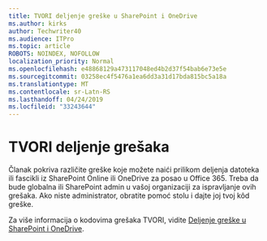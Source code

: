 ```yaml
---
title: TVORI deljenje greške u SharePoint i OneDrive
ms.author: kirks
author: Techwriter40
ms.audience: ITPro
ms.topic: article
ROBOTS: NOINDEX, NOFOLLOW
localization_priority: Normal
ms.openlocfilehash: e48868129a473117048ed4b2d37f54bab6e73e5e
ms.sourcegitcommit: 03258ec4f5476a1ea6dd3a31d17bda815bc5a18a
ms.translationtype: MT
ms.contentlocale: sr-Latn-RS
ms.lasthandoff: 04/24/2019
ms.locfileid: "33243644"
---
```

# <a name="ose-sharing-errors"></a>TVORI deljenje grešaka

Članak pokriva različite greške koje možete naići prilikom deljenja datoteka ili fascikli iz SharePoint Online ili OneDrive za posao u Office 365. Treba da bude globalna ili SharePoint admin u vašoj organizaciji za ispravljanje ovih grešaka. Ako niste administrator, obratite pomoć stolu i dajte joj tvoj kôd greške.

Za više informacija o kodovima grešaka TVORI, vidite [Deljenje greške u SharePoint i OneDrive](https://docs.microsoft.com/en-us/sharepoint/sharepoint-onedrive-error-message).
